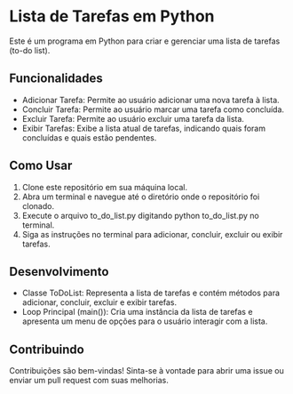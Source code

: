 # Lista de Tarefas em Python

Este é um programa em Python para criar e gerenciar uma lista de tarefas (to-do list).

## Funcionalidades

* Adicionar Tarefa: Permite ao usuário adicionar uma nova tarefa à lista.
* Concluir Tarefa: Permite ao usuário marcar uma tarefa como concluída.
* Excluir Tarefa: Permite ao usuário excluir uma tarefa da lista.
* Exibir Tarefas: Exibe a lista atual de tarefas, indicando quais foram concluídas e quais estão pendentes.

## Como Usar

1) Clone este repositório em sua máquina local.
2) Abra um terminal e navegue até o diretório onde o repositório foi clonado.
3) Execute o arquivo to_do_list.py digitando python to_do_list.py no terminal.
4) Siga as instruções no terminal para adicionar, concluir, excluir ou exibir tarefas.

## Desenvolvimento

* Classe ToDoList: Representa a lista de tarefas e contém métodos para adicionar, concluir, excluir e exibir tarefas.
* Loop Principal (main()): Cria uma instância da lista de tarefas e apresenta um menu de opções para o usuário interagir com a lista.

## Contribuindo

Contribuições são bem-vindas! Sinta-se à vontade para abrir uma issue ou enviar um pull request com suas melhorias.